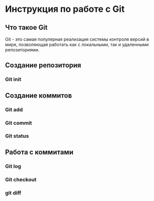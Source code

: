 # Инструкция по работе с Git

## Что такое Git

Git - это самая популярная реализация системы контроля версий в мире, позволяющая работать как с локальными, так и удаленными репозиториями. 

## Создание репозитория

### Git init

## Создание коммитов

### Git add

### Git commit

### Git status

## Работа с коммитами

### Git log

### Git checkout

### git diff
